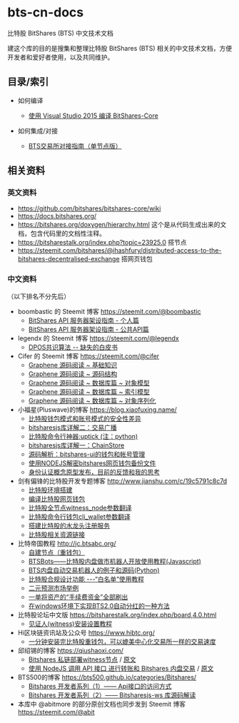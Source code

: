 # bts-cn-docs
比特股 BitShares (BTS) 中文技术文档

建这个库的目的是搜集和整理比特股 BitShares (BTS) 相关的中文技术文档，方便开发者和爱好者使用，以及共同维护。

## 目录/索引

* 如何编译
  * [使用 Visual Studio 2015 编译 BitShares-Core](https://github.com/abitmore/bts-cn-docs/blob/master/%E4%BD%BF%E7%94%A8VisualStudio2015%E7%BC%96%E8%AF%91BitShares-Core.txt)

* 如何集成/对接
  * [BTS交易所对接指南（单节点版）](https://github.com/abitmore/bts-cn-docs/blob/master/BTS%E4%BA%A4%E6%98%93%E6%89%80%E5%AF%B9%E6%8E%A5%E6%8C%87%E5%8D%97%EF%BC%88%E5%8D%95%E8%8A%82%E7%82%B9%E7%89%88%EF%BC%89.txt)


## 相关资料

### 英文资料
* https://github.com/bitshares/bitshares-core/wiki
* https://docs.bitshares.org/
* https://bitshares.org/doxygen/hierarchy.html 这个是从代码生成出来的文档，包含代码里的文档性注释。
* https://bitsharestalk.org/index.php?topic=23925.0 搭节点
* https://steemit.com/bitshares/@ihashfury/distributed-access-to-the-bitshares-decentralised-exchange 搭网页钱包


### 中文资料
（以下排名不分先后）
* boombastic 的 Steemit 博客 https://steemit.com/@boombastic
  * [BitShares API 服务器架设指南 - 个人篇](https://steemit.com/bitshares/@boombastic/bitshares-api)
  * [BitShares API 服务器架设指南 - 公共API篇](https://steemit.com/bitshares/@boombastic/bitshares-api-api)
* legendx 的 Steemit 博客 https://steemit.com/@legendx
  * [DPOS共识算法 -- 缺失的白皮书](https://steemit.com/dpos/@legendx/dpos)
* Cifer 的 Steemit 博客 https://steemit.com/@cifer
  * [Graphene 源码阅读 ~ 基础知识](https://steemit.com/bitshares/@cifer/graphene)
  * [Graphene 源码阅读 ~ 源码结构](https://steemit.com/bitshares/@cifer/4fxtit-graphene)
  * [Graphene 源码阅读 ~ 数据库篇 ~ 对象模型](https://steemit.com/bitshares/@cifer/4o1u9e-graphene)
  * [Graphene 源码阅读 ~ 数据库篇 ~ 索引模型](https://steemit.com/bitshares/@cifer/7c8spa-graphene)
  * [Graphene 源码阅读 ~ 数据库篇 ~ 对象序列化](https://steemit.com/bitshares/@cifer/vdnvb-graphene)
* 小福星(Pluswave)的博客 https://blog.xiaofuxing.name/
  * [比特股钱包模式和账号模式的安全性差异](https://blog.xiaofuxing.name/2017/07/06/security_difference_between_wallet_mode_and_account_mode_of_bitshares_ui.html)
  * [bitsharesjs库详解二：交易广播](https://blog.xiaofuxing.name/2017/06/08/bitsharesjs_detail_transaction_broadcast.html)
  * [比特股命令行神器:uptick (注：python)](https://blog.xiaofuxing.name/2017/06/01/uptick.html)
  * [bitsharesjs库详解一：ChainStore](https://blog.xiaofuxing.name/2017/05/25/bitsharesjs_detail_chainstore.html)
  * [源码解析：bitshares-ui的钱包和帐号管理](https://blog.xiaofuxing.name/2017/05/17/bitshares_ui_wallet_and_account_management.html)
  * [使用NODEJS解密bitshares网页钱包备份文件](https://blog.xiaofuxing.name/2017/05/03/decrypt_bitshares_web_wallet_with_nodejs.html)
  * [身份认证概念原型发布，目前的反馈和我的思考](https://blog.xiaofuxing.name/2017/04/26/login_with_any_cryptocurrency_prototype_released.html)
* 剑有偏锋的比特股开发专题博客 http://www.jianshu.com/c/19c5791c8c7d
  * [比特股环境搭建](http://www.jianshu.com/p/b54782cd1926)
  * [编译比特股网页钱包](http://www.jianshu.com/p/5be0344e30cd)
  * [比特股全节点witness_node参数翻译](http://www.jianshu.com/p/9a58ad875cc3)
  * [比特股命令行钱包cli_wallet参数翻译](http://www.jianshu.com/p/d0698e4a9b13)
  * [搭建比特股的水龙头注册服务](http://www.jianshu.com/p/a89b3835d4e8)
  * [比特股相关资源链接](http://www.jianshu.com/p/95657f2463f1)
* 比特帝国教程 http://jc.btsabc.org/
  * [自建节点（重钱包）](http://btsabc.org/article-477-1.html)
  * [BTSBots——比特股内盘做市机器人开放使用教程(Javascript)](http://btsabc.org/article-861-1.html)
  * [BTS内盘自动交易机器人的例子和源码(Python)](http://btsabc.org/article-721-1.html)
  * [比特股合规设计功能 ---“白名单”使用教程](http://btsabc.org/article-784-1.html)
  * [二元预测市场举例](http://btsabc.org/article-610-1.html)
  * [一单将资产的“手续费资金”全部刷出](http://btsabc.org/article-612-1.html)
  * [在windows环境下实现BTS2.0自动分红的一种方法](http://btsabc.org/article-716-1.html)
* 比特股论坛中文版 https://bitsharestalk.org/index.php/board,4.0.html
  * [见证人(witness)安装设置教程](https://bitsharestalk.org/index.php?topic=18929.0)
* Hi区块链资讯站及公众号 https://www.hibtc.org/
  * [一分钟安装完比特股重钱包，可以媲美中心化交易所一样的交易速度](https://mp.weixin.qq.com/s?__biz=MzAxNTIwNTEwMQ==&mid=2650185196&idx=1&sn=fc1650060dec749461ce282f9854d6ef&scene=19#wechat_redirect)
* 邱绍锡的博客 https://qiushaoxi.com/
  * [Bitshares 私链部署witness节点](https://www.jianshu.com/p/2cb1cdb98529) / [原文](https://qiushaoxi.com/2017/12/20/bitshares-witness/)
  * [使用 NodeJS 调用 API 接口 进行转账和 Bitshares 内盘交易](https://www.jianshu.com/p/70dcfe9b76b5) / [原文](https://qiushaoxi.com/2018/01/25/bitsharesjs-sample/)
* BTS500的博客 https://bts500.github.io/categories/Bitshares/
  * [Bitshares 开发者系列（1）—— Api接口的访问方式](https://bts500.github.io/2018/03/01/Bitshares%20%E5%BC%80%E5%8F%91%E8%80%85%E7%B3%BB%E5%88%97%EF%BC%881%EF%BC%89%E2%80%94%E2%80%94%20Api%E6%8E%A5%E5%8F%A3%E7%9A%84%E8%AE%BF%E9%97%AE%E6%96%B9%E5%BC%8F/)
  * [Bitshares 开发者系列（2）—— Bitsharesjs-ws 库源码解读](https://bts500.github.io/2018/03/12/Bitshares-%E5%BC%80%E5%8F%91%E8%80%85%E7%B3%BB%E5%88%97%EF%BC%882%EF%BC%89%E2%80%94%E2%80%94-Bitsharesjs-ws-%E5%BA%93%E6%BA%90%E7%A0%81%E8%A7%A3%E8%AF%BB/)
* 本库中 @abitmore 的部分原创文档也同步发到 Steemit 博客 https://steemit.com/@abit
